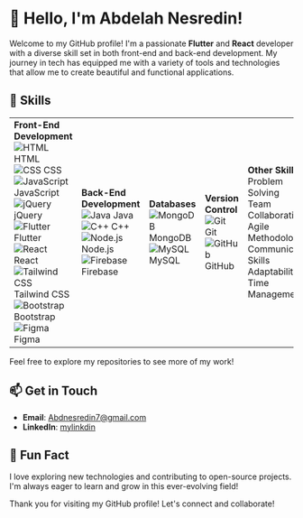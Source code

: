 # 👋 Hello, I'm Abdelah Nesredin!

Welcome to my GitHub profile! I'm a passionate **Flutter** and **React** developer with a diverse skill set in both front-end and back-end development. My journey in tech has equipped me with a variety of tools and technologies that allow me to create beautiful and functional applications.

## 🌟 Skills

<table>
  <tr>
    <td>
      <strong>Front-End Development</strong><br>
      <img src="https://img.shields.io/badge/HTML-E34F26?style=flat&logo=html5&logoColor=white" alt="HTML"/> HTML<br>
      <img src="https://img.shields.io/badge/CSS-1572B6?style=flat&logo=css3&logoColor=white" alt="CSS"/> CSS<br>
      <img src="https://img.shields.io/badge/JavaScript-F7DF1E?style=flat&logo=javascript&logoColor=black" alt="JavaScript"/> JavaScript<br>
      <img src="https://img.shields.io/badge/jQuery-0769AD?style=flat&logo=jquery&logoColor=white" alt="jQuery"/> jQuery<br>
      <img src="https://img.shields.io/badge/Flutter-02569B?style=flat&logo=flutter&logoColor=white" alt="Flutter"/> Flutter<br>
      <img src="https://img.shields.io/badge/React-61DAFB?style=flat&logo=react&logoColor=black" alt="React"/> React<br>
      <img src="https://img.shields.io/badge/Tailwind%20CSS-06B6D4?style=flat&logo=tailwind-css&logoColor=white" alt="Tailwind CSS"/> Tailwind CSS<br>
      <img src="https://img.shields.io/badge/Bootstrap-7952B3?style=flat&logo=bootstrap&logoColor=white" alt="Bootstrap"/> Bootstrap<br>
      <img src="https://img.shields.io/badge/Figma-F24E1E?style=flat&logo=figma&logoColor=white" alt="Figma"/> Figma
    </td>
    <td>
      <strong>Back-End Development</strong><br>
      <img src="https://img.shields.io/badge/Java-007396?style=flat&logo=java&logoColor=white" alt="Java"/> Java<br>
      <img src="https://img.shields.io/badge/C%2B%2B-00599C?style=flat&logo=c%2B%2B&logoColor=white" alt="C++"/> C++<br>
      <img src="https://img.shields.io/badge/Node.js-339933?style=flat&logo=nodedotjs&logoColor=white" alt="Node.js"/> Node.js<br>
      <img src="https://img.shields.io/badge/Firebase-FFCA28?style=flat&logo=firebase&logoColor=black" alt="Firebase"/> Firebase
    </td>
    <td>
      <strong>Databases</strong><br>
      <img src="https://img.shields.io/badge/MongoDB-47A248?style=flat&logo=mongodb&logoColor=white" alt="MongoDB"/> MongoDB<br>
      <img src="https://img.shields.io/badge/MySQL-00758F?style=flat&logo=mysql&logoColor=white" alt="MySQL"/> MySQL
    </td>
    <td>
      <strong>Version Control</strong><br>
      <img src="https://img.shields.io/badge/Git-F05032?style=flat&logo=git&logoColor=white" alt="Git"/> Git<br>
      <img src="https://img.shields.io/badge/GitHub-181717?style=flat&logo=github&logoColor=white" alt="GitHub"/> GitHub
    </td>
    <td>
      <strong>Other Skills</strong><br>
      Problem Solving<br>
      Team Collaboration<br>
      Agile Methodologies<br>
      Communication Skills<br>
      Adaptability<br>
      Time Management
    </td>
  </tr>
</table>

Feel free to explore my repositories to see more of my work!

## 📫 Get in Touch

- **Email**: [Abdnesredin7@gmail.com](mailto:abdnesredin7@gmail.com)
- **LinkedIn**: [mylinkdin](https://www.linkedin.com/in/abdelah-nesredin-a6058b318?utm_source=share&utm_campaign=share_via&utm_content=profile&utm_medium=android_app)

## 🌈 Fun Fact

I love exploring new technologies and contributing to open-source projects. I'm always eager to learn and grow in this ever-evolving field!

Thank you for visiting my GitHub profile! Let's connect and collaborate!
